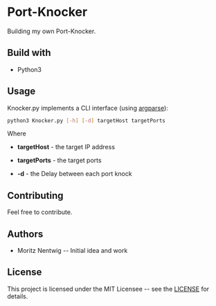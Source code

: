 # Port-Knocker

Building my own Port-Knocker. 

## Build with 

* Python3

## Usage 

Knocker.py implements a CLI interface (using [argparse](https://docs.python.org/3/library/argparse.html)):

```bash
python3 Knocker.py [-h] [-d] targetHost targetPorts
```

Where 

* **targetHost** - the target IP address 
* **targetPorts** - the target ports

* **-d** - the Delay between each port knock

## Contributing

Feel free to contribute. 

## Authors

* Moritz Nentwig -- Initial idea and work 

## License

This project is licensed under the MIT Licensee -- see the [LICENSE](LICENSE) for details. 